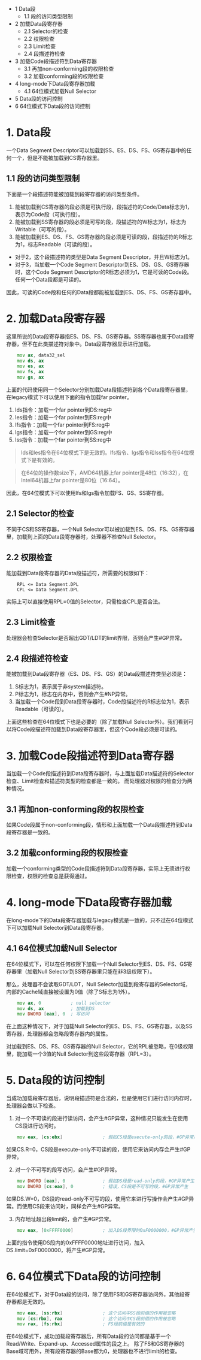 - 1 Data段
    - 1.1 段的访问类型限制
- 2 加载Data段寄存器
    - 2.1 Selector的检查
    - 2.2 权限检查
    - 2.3 Limit检查
    - 2.4 段描述符检查
- 3 加载Code段描述符到Data寄存器
    - 3.1 再加non-conforming段的权限检查
    - 3.2 加载conforming段的权限检查
- 4 long-mode下Data段寄存器加载
    - 4.1 64位模式加载Null Selector
- 5 Data段的访问控制
- 6 64位模式下Data段的访问控制

# 1. Data段

一个Data Segment Descriptor可以加载到SS、ES、DS、FS、GS寄存器中的任何一个，但是不能被加载到CS寄存器里。

## 1.1 段的访问类型限制

下面是一个段描述符能被加载到段寄存器的访问类型条件。
1. 能被加载到CS寄存器的段必须是可执行段，段描述符的Code/Data标志为1，表示为Code段（可执行段）。
2. 能被加载到SS寄存器的段必须是可写的段，段描述符的W标志为1，标志为Writable（可写的段）。
3. 能被加载到ES、DS、FS、GS寄存器的段必须是可读的段，段描述符的R标志为1，标志Readable（可读的段）。

- 对于2，这个段描述符的类型是Data Segment Descriptor，并且W标志为1。
- 对于3，当加载一个Code Segment Descriptor到ES、DS、GS、GS寄存器时，这个Code Segment Descriptor的R标志必须为1，它是可读的Code段。
任何一个Data段都是可读的。

因此，可读的Code段和任何的Data段都能被加载到ES、DS、FS、GS寄存器中。

# 2. 加载Data段寄存器

这里所说的Data段寄存器指ES、DS、FS、GS寄存器。SS寄存器也属于Data段寄存器，但不在此类描述符对象中。Data段寄存器显示进行加载。
```asm
    mov ax, data32_sel
    mov ds, ax
    mov es, ax
    mov fs, ax
    mov gs, ax
```
上面的代码使用同一个Selector分别加载Data段描述符到各个Data段寄存器里，在legacy模式下可以使用下面的指令加载far pointer。
1. lds指令：加载一个far pointer到DS:reg中
2. les指令：加载一个far pointer到ES:reg中
3. lfs指令：加载一个far pointer到FS:reg中
4. lgs指令：加载一个far pointer到GS:reg中
5. lss指令：加载一个far pointer到SS:reg中

> lds和les指令在64位模式下是无效的。lfs指令、lgs指令和lss指令在64位模式下是有效的。

> 在64位的操作数size下，AMD64机器上far pointer是48位（16:32），在Intel64机器上far pointer是80位（16:64）。

因此，在64位模式下可以使用lfs和lgs指令加载FS、GS、SS寄存器。

## 2.1 Selector的检查

不同于CS和SS寄存器，一个Null Selector可以被加载到ES、DS、FS、GS寄存器里，加载到上面的Data段寄存器时，处理器不检查Null Selector。

## 2.2 权限检查

能加载到Data段寄存器的Data段描述符，所需要的权限如下：
```
    RPL <= Data Segment.DPL
    CPL <= Data Segment.DPL
```
实际上可以直接使用RPL=0值的Selector，只需检查CPL是否合法。

## 2.3 Limit检查

处理器会检查Selector是否超出GDT/LDT的limit界限，否则会产生#GP异常。

## 2.4 段描述符检查

能被加载到Data段寄存器（ES、DS、FS、GS）的Data段描述符类型必须是：
1. S标志为1，表示属于非system描述符。
2. P标志为1，标志在内存中，否则会产生#NP异常。
3. 当加载一个Code段到Data段寄存器时，Code段描述符的R标志位为1，表示Readable（可读的）。

上面这些检查在64位模式下也是必要的（除了加载Null Selector外）。我们看到可以将Code段描述符加载到Data段寄存器里，但这个Code段必须是可读的。

# 3. 加载Code段描述符到Data寄存器

当加载一个Code段描述符到Data段寄存器时，与上面加载Data描述符的Selector检查、Limit检查和描述符类型的检查都是一致的。
而处理器对权限的检查分为两种情况。

## 3.1 再加non-conforming段的权限检查

如果Code段属于non-conforming段，情形和上面加载一个Data段描述符到Data段寄存器是一致的。

## 3.2 加载conforming段的权限检查

加载一个conforming类型的Code段描述符到Data段寄存器，实际上无须进行权限检查，权限的检查总是获得通过。

# 4. long-mode下Data段寄存器加载

在long-mode下的Data段寄存器加载与legacy模式是一致的，只不过在64位模式下可以加载Null Selector到Data段寄存器。

## 4.1 64位模式加载Null Selector

在64位模式下，可以在任何权限下加载一个Null Selector到ES、DS、FS、GS寄存器里（加载Null Selector到SS寄存器里只能在非3级权限下）。

那么，处理器不会读取GDT/LDT，Null Selector加载到段寄存器的Selector域，内部的Cache域直接被设置为0值（除了S标志为1外）。
```asm
    mov ax, 0           ; null selector
    mov ds, ax          ; 加载到DS
    mov DWORD [eax], 0  ; 写访问
```
在上面这种情况下，对于加载Null Selector的ES、DS、FS、GS寄存器，以及SS寄存器，处理器都会忽略段寄存器内的属性。

对加载到ES、DS、FS、GS寄存器的Null Selector，它的RPL被忽略，在0级权限里，能加载一个3值的Null Selector到这些段寄存器（RPL=3）。

# 5. Data段的访问控制

当成功加载段寄存器后，说明段描述符是合法的，但是使用它们进行访问内存时，处理器会做以下检查。

1. 对一个不可读的段进行读访问，会产生#GP异常，这种情况只能发生在使用CS段进行访问时。
```asm
    mov eax, [cs:ebx]               ; 假如CS段是execute-only的段，#GP异常产生
```
如果CS.R=0，CS段是execute-only不可读的段，使用它来访问内存会产生#GP异常。

2. 对一个不可写的段写访问，会产生#GP异常。
```asm
    mov DWORD [eax], 0              ; 假如DS段是read-only的段，#GP异常产生
    mov DWORD [cs:eax], 0           ; 错误，CS段是不可写的段，#GP异常产生
```
如果DS.W=0，DS段的read-only不可写的段，使用它来进行写操作会产生#GP异常。而使用CS段来访问时，同样会产生#GP异常。

3. 内存地址超出段limit的，会产生#GP异常。
```asm
    mov eax, [0xFFFF0000]           ; 加入DS段界限时0xF0000000，#GP异常产生
```
上面的指令使用DS段内的0xFFFF0000地址进行访问，加入DS.limit=0xF0000000，将产生#GP异常。

# 6. 64位模式下Data段的访问控制

在64位模式下，对于Data段的访问，除了使用FS和GS寄存器访问外，其他段寄存器都是无效的。
```asm
    mov eax, [ss:rbx]               ; 这个访问中SS段前缀的作用被忽略
    mov [cs:rbx], rax               ; 这个访问中CS段前缀的作用被忽略
    mov rax, [fs:rbx]               ; FS段前缀是有效的
```
在64位模式下，成功加载段寄存器后，所有Data段的访问都是基于一个Read/Write、Expand-up、Accessed属性的段之上。
除了FS和GS寄存器的Base域可用外，所有段寄存器的Base都为0，处理器也不进行limit的检查。

